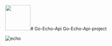 <a href="https://echo.labstack.com"><img height="80" src="https://cdn.labstack.com/images/echo-logo.svg"></a># Go-Echo-Api
Go-Echo-Api-project

![echo](https://github.com/Abhijrathod/Go-Echo-Api/assets/54209169/860148a2-6df8-4f5e-8467-881fcd18f00f)
